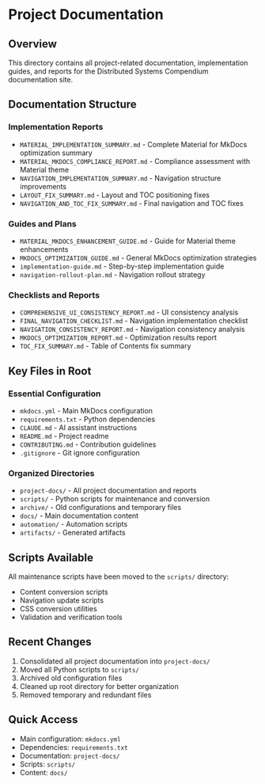 # Project Documentation

## Overview
This directory contains all project-related documentation, implementation guides, and reports for the Distributed Systems Compendium documentation site.

## Documentation Structure

### Implementation Reports
- `MATERIAL_IMPLEMENTATION_SUMMARY.md` - Complete Material for MkDocs optimization summary
- `MATERIAL_MKDOCS_COMPLIANCE_REPORT.md` - Compliance assessment with Material theme
- `NAVIGATION_IMPLEMENTATION_SUMMARY.md` - Navigation structure improvements
- `LAYOUT_FIX_SUMMARY.md` - Layout and TOC positioning fixes
- `NAVIGATION_AND_TOC_FIX_SUMMARY.md` - Final navigation and TOC fixes

### Guides and Plans
- `MATERIAL_MKDOCS_ENHANCEMENT_GUIDE.md` - Guide for Material theme enhancements
- `MKDOCS_OPTIMIZATION_GUIDE.md` - General MkDocs optimization strategies
- `implementation-guide.md` - Step-by-step implementation guide
- `navigation-rollout-plan.md` - Navigation rollout strategy

### Checklists and Reports
- `COMPREHENSIVE_UI_CONSISTENCY_REPORT.md` - UI consistency analysis
- `FINAL_NAVIGATION_CHECKLIST.md` - Navigation implementation checklist
- `NAVIGATION_CONSISTENCY_REPORT.md` - Navigation consistency analysis
- `MKDOCS_OPTIMIZATION_REPORT.md` - Optimization results report
- `TOC_FIX_SUMMARY.md` - Table of Contents fix summary

## Key Files in Root

### Essential Configuration
- `mkdocs.yml` - Main MkDocs configuration
- `requirements.txt` - Python dependencies
- `CLAUDE.md` - AI assistant instructions
- `README.md` - Project readme
- `CONTRIBUTING.md` - Contribution guidelines
- `.gitignore` - Git ignore configuration

### Organized Directories
- `project-docs/` - All project documentation and reports
- `scripts/` - Python scripts for maintenance and conversion
- `archive/` - Old configurations and temporary files
- `docs/` - Main documentation content
- `automation/` - Automation scripts
- `artifacts/` - Generated artifacts

## Scripts Available
All maintenance scripts have been moved to the `scripts/` directory:
- Content conversion scripts
- Navigation update scripts
- CSS conversion utilities
- Validation and verification tools

## Recent Changes
1. Consolidated all project documentation into `project-docs/`
2. Moved all Python scripts to `scripts/`
3. Archived old configuration files
4. Cleaned up root directory for better organization
5. Removed temporary and redundant files

## Quick Access
- Main configuration: `mkdocs.yml`
- Dependencies: `requirements.txt`
- Documentation: `project-docs/`
- Scripts: `scripts/`
- Content: `docs/`